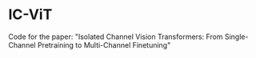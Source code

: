 # IC-ViT
Code for the paper: "Isolated Channel Vision Transformers: From Single-Channel Pretraining to Multi-Channel Finetuning"
